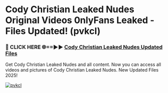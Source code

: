 # Cody Christian Leaked Nudes Original Videos 0nlyFans Leaked - Files Updated! (pvkcl)

<h3>🔴 CLICK HERE 🌐==►► <a href="https://tinyurl.com/yrmya6cz" rel="nofollow">Cody Christian Leaked Nudes Updated Files</a></h3>

Get Cody Christian Leaked Nudes and all content. Now you can access all videos and pictures of Cody Christian Leaked Nudes. New Updated Files 2025!

[![pvkcl](https://i.imgur.com/FMdXYCs.gif)](https://tinyurl.com/yrmya6cz)
